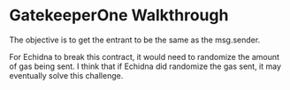 # GatekeeperOne Walkthrough
The objective is to get the entrant to be the same as the msg.sender. 

For Echidna to break this contract, it would need to randomize the amount of gas being sent. I think that if Echidna did randomize the gas sent, it may eventually solve this challenge. 

